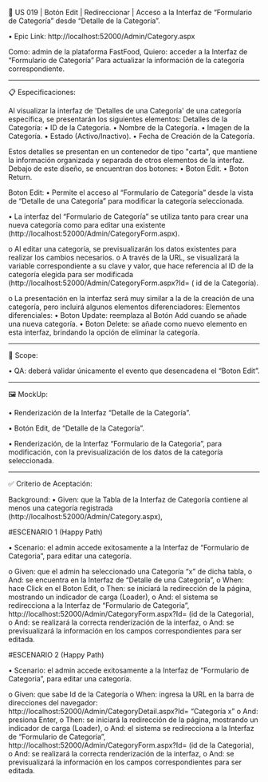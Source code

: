 📑 US 019 | Botón Edit | Redireccionar | Acceso a la Interfaz de “Formulario de Categoría” desde “Detalle de la Categoría”.

•	Epic Link: http://localhost:52000/Admin/Category.aspx

Como: admin de la plataforma FastFood,
Quiero: acceder a la Interfaz de “Formulario de Categoría”
Para actualizar la información de la categoría correspondiente.

________________________________________
📋 Especificaciones:

Al visualizar la interfaz de 'Detalles de una Categoría' de una categoría específica, se presentarán los siguientes elementos:
Detalles de la Categoría:
•	ID de la Categoría.
•	Nombre de la Categoría.
•	Imagen de la Categoría.
•	Estado (Activo/Inactivo).
•	Fecha de Creación de la Categoría.

Estos detalles se presentan en un contenedor de tipo "carta", que mantiene la información organizada y separada de otros elementos de la interfaz. Debajo de este diseño, se encuentran dos botones:
•	Boton Edit.
•	Boton Return.

Boton Edit: 
•	Permite el acceso al “Formulario de Categoría” desde la vista de “Detalle de una Categoría” para modificar la categoría seleccionada.

•	La interfaz del “Formulario de Categoría” se utiliza tanto para crear una nueva categoría como para editar una existente (http://localhost:52000/Admin/CategoryForm.aspx).

o	Al editar una categoría, se previsualizarán los datos existentes para realizar los cambios necesarios.
o	A través de la URL, se visualizará la variable correspondiente a su clave y valor, que hace referencia al ID de la categoría elegida para ser modificada (http://localhost:52000/Admin/CategoryForm.aspx?Id= ( id de la Categoría).

o	La presentación en la interfaz será muy similar a la de la creación de una categoría, pero incluirá algunos elementos diferenciadores:
Elementos diferenciales:
•	Boton Update: reemplaza al Botón Add cuando se añade una nueva categoría.
•	Boton Delete: se añade como nuevo elemento en esta interfaz, brindando la opción de eliminar la categoría.

________________________________________
🎯 Scope:

•	QA: deberá validar únicamente el evento que desencadena el “Boton Edit”.

________________________________________
🖼️ MockUp:

•	Renderización de la Interfaz “Detalle de la Categoría”.
 
•	Botón Edit, de “Detalle de la Categoría”.
  

•	Renderización, de la Interfaz “Formulario de la Categoria”, para modificación, con la previsualización de los datos de la categoría seleccionada.
 





________________________________________
✅ Criterio de Aceptación:

Background:
•	Given: que la Tabla de la Interfaz de Categoría contiene al menos una categoría registrada (http://localhost:52000/Admin/Category.aspx),


#ESCENARIO 1 (Happy Path)

•	Scenario: el admin accede exitosamente a la Interfaz de “Formulario de Categoria”, para editar una categoría.

o	Given: que el admin ha seleccionado una Categoría “x” de dicha tabla,
o	And: se encuentra en la Interfaz de “Detalle de una Categoría”,
o	When: hace Click en el Boton Edit,
o	Then: se iniciará la redirección de la página, mostrando un indicador de carga (Loader),
o	And:  el sistema se redirecciona a la Interfaz de “Formulario de Categoria”, http://localhost:52000/Admin/CategoryForm.aspx?Id= (id de la Categoria),
o	And: se realizará la correcta renderización de la interfaz,
o	And: se previsualizará la información en los campos correspondientes para ser editada.


 



#ESCENARIO 2 (Happy Path)

•	Scenario: el admin accede exitosamente a la Interfaz de “Formulario de Categoria”, para editar una categoría.

o	Given: que sabe Id de la Categoría
o	When: ingresa la URL en la barra de direcciones del navegador: http://localhost:52000/Admin/CategoryDetail.aspx?Id= “Categoría x”
o	And: presiona Enter,
o	Then: se iniciará la redirección de la página, mostrando un indicador de carga (Loader),
o	And:  el sistema se redirecciona a la Interfaz de “Formulario de Categoria”, http://localhost:52000/Admin/CategoryForm.aspx?Id= (id de la Categoria),
o	And: se realizará la correcta renderización de la interfaz,
o	And: se previsualizará la información en los campos correspondientes para ser editada.





